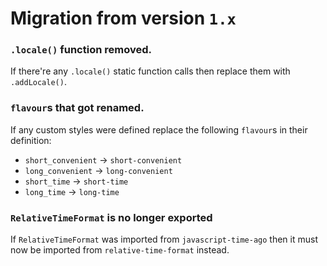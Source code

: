 # Migration from version `1.x`

### `.locale()` function removed.

If there're any `.locale()` static function calls then replace them with `.addLocale()`.

### `flavour`s that got renamed.

If any custom styles were defined replace the following `flavour`s in their definition:

* `short_convenient` -> `short-convenient`
* `long_convenient` -> `long-convenient`
* `short_time` -> `short-time`
* `long_time` -> `long-time`

### `RelativeTimeFormat` is no longer exported

If `RelativeTimeFormat` was imported from `javascript-time-ago` then it must now be imported from `relative-time-format` instead.